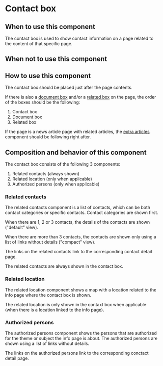 # Contact box

## When to use this component

The contact box is used to show contact information on a page related to the content of that specific page.

## When not to use this component

## How to use this component

The contact box should be placed just after the page contents.

If there is also a <a href="{{path './document-box.html'}}">document box</a> and/or a <a href="{{path './related-box.html'}}">related box</a> on the page, the order of the boxes should be the following:

1. Contact box
2. Document box
3. Related box

If the page is a news article page with related articles, the <a href="{{path './extra-articles.html'}}">extra articles</a> component should be following right after.

## Composition and behavior of this component

The contact box consists of the following 3 components:

1. Related contacts (always shown)
2. Related location (only when applicable)
3. Authorized persons (only when applicable)

### Related contacts

The related contacts component is a list of contacts, which can be both contact categories or specific contacts. Contact categories are shown first.

When there are 1, 2 or 3 contacts, the details of the contacts are shown ("default" view).

When there are more than 3 contacts, the contacts are shown only using a list of links without details ("compact" view).

The links on the related contacts link to the corresponding contact detail page.

The related contacts are always shown in the contact box.

### Related location

The related location component shows a map with a location related to the info page where the contact box is shown.

The related location is only shown in the contaxt box when applicable (when there is a location linked to the info page).

### Authorized persons

The authorized persons component shows the persons that are authorized for the theme or subject the info page is about. The authorized persons are shown using a list of links without details.

The links on the authorized persons link to the corresponding conctact detail page.